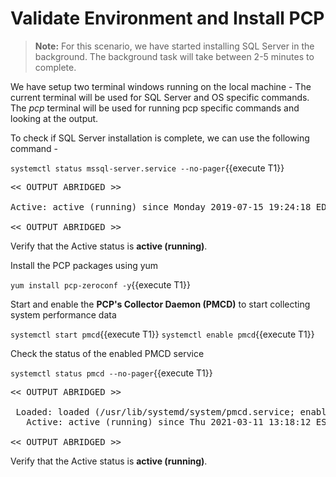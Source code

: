 # Validate Environment and Install PCP

>**Note:** For this scenario, we have started installing SQL Server in the background. The background task will take between 2-5 minutes to complete. 

We have setup two terminal windows running on the local machine - The current terminal will be used for SQL Server and OS specific commands. The *pcp* terminal will be used for running pcp specific commands and looking at the output.

To check if SQL Server installation is complete, we can use the following command -

`systemctl status mssql-server.service --no-pager`{{execute T1}}

<pre class="file">
<< OUTPUT ABRIDGED >>

Active: active (running) since Monday 2019-07-15 19:24:18 EDT; 3h 59min left

<< OUTPUT ABRIDGED >>
</pre>

Verify that the Active status is __active (running)__.

Install the PCP packages using yum 

`yum install pcp-zeroconf -y`{{execute T1}}

Start and enable the __PCP's Collector Daemon (PMCD)__ to start collecting system performance data 

`systemctl start pmcd`{{execute T1}}
`systemctl enable pmcd`{{execute T1}}

Check the status of the enabled PMCD service 

`systemctl status pmcd --no-pager`{{execute T1}}

<pre class="file">
<< OUTPUT ABRIDGED >>

 Loaded: loaded (/usr/lib/systemd/system/pmcd.service; enabled; vendor preset: disabled)
   Active: active (running) since Thu 2021-03-11 13:18:12 EST; 6min ago

<< OUTPUT ABRIDGED >>
</pre>

Verify that the Active status is __active (running)__.

